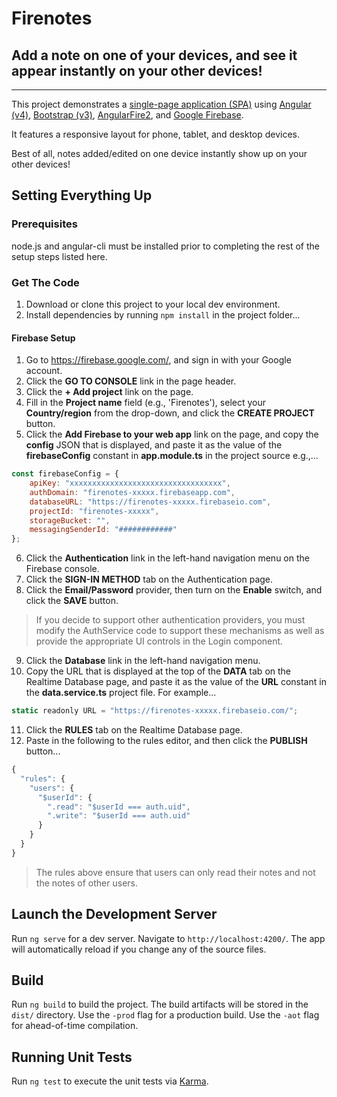 # Firenotes

## Add a note on one of your devices, and see it appear instantly on your other devices!

***

This project demonstrates a [single-page application (SPA)](https://en.wikipedia.org/wiki/Single-page_application) using [Angular (v4)](https://angular.io/), [Bootstrap (v3)](http://getbootstrap.com/), [AngularFire2](https://github.com/angular/angularfire2), and [Google Firebase](https://firebase.google.com/).

It features a responsive layout for phone, tablet, and desktop devices.

Best of all, notes added/edited on one device instantly show up on your other devices!

## Setting Everything Up

### Prerequisites

node.js and angular-cli must be installed prior to completing the rest of the setup steps listed here.

### Get The Code

 1. Download or clone this project to your local dev environment.
 2. Install dependencies by running ```npm install``` in the project folder...

#### Firebase Setup

 1. Go to https://firebase.google.com/, and sign in with your Google account.
 2. Click the **GO TO CONSOLE** link in the page header.
 3. Click the **+ Add project** link on the page.
 4. Fill in the **Project name** field (e.g., 'Firenotes'), select your **Country/region** from the drop-down, and click the **CREATE PROJECT** button.
 5. Click the **Add Firebase to your web app** link on the page, and copy the **config** JSON that is displayed, and paste it as the value of the **firebaseConfig** constant in **app.module.ts** in the project source  e.g.,...
 
```javascript
const firebaseConfig = {
	apiKey: "xxxxxxxxxxxxxxxxxxxxxxxxxxxxxxxxxx",
	authDomain: "firenotes-xxxxx.firebaseapp.com",
	databaseURL: "https://firenotes-xxxxx.firebaseio.com",
	projectId: "firenotes-xxxxx",
	storageBucket: "",
	messagingSenderId: "############"
};
```
 
 6. Click the **Authentication** link in the left-hand navigation menu on the Firebase console.
 7. Click the **SIGN-IN METHOD** tab on the Authentication page.
 8. Click the **Email/Password** provider, then turn on the **Enable** switch, and click the **SAVE** button.
 > If you decide to support other authentication providers, you must modify the AuthService code to support these mechanisms as well as provide the appropriate UI controls in the Login component.
 9. Click the **Database** link in the left-hand navigation menu.
 10. Copy the URL that is displayed at the top of the **DATA** tab on the Realtime Database page, and paste it as the value of the **URL** constant in the **data.service.ts** project file. For example...

```javascript
static readonly URL = "https://firenotes-xxxxx.firebaseio.com/";
```

 11. Click the **RULES** tab on the Realtime Database page.
 12. Paste in the following to the rules editor, and then click the **PUBLISH** button...
 
```javascript
{
  "rules": {
    "users": {
      "$userId": {
        ".read": "$userId === auth.uid",
        ".write": "$userId === auth.uid"   
      }
    }
  }
}
```

>The rules above ensure that users can only read their notes and not the notes of other users.

## Launch the Development Server

Run `ng serve` for a dev server. Navigate to `http://localhost:4200/`. The app will automatically reload if you change any of the source files.

## Build

Run `ng build` to build the project. The build artifacts will be stored in the `dist/` directory. Use the `-prod` flag for a production build. Use the `-aot` flag for ahead-of-time compilation.

## Running Unit Tests

Run `ng test` to execute the unit tests via [Karma](https://karma-runner.github.io).

